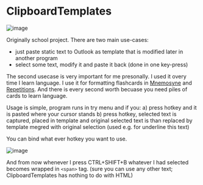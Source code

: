 ClipboardTemplates
==================

![image](https://cloud.githubusercontent.com/assets/133822/4518514/58a3f806-4c91-11e4-9b08-ff1f6dea31f0.png)

Originally school project. There are two main use-cases:
- just paste static text to Outlook as template that is modified later in another program
- select some text, modify it and paste it back (done in one key-press)

The second usecase is very important for me presonally. I used it overy time I learn language. I use it for formatting flashcards in [Mnemosyne](http://mnemosyne-proj.org/) and [Repetitions](http://www.repetitionsapp.com/). And there is every second worth becuase you need piles of cards to learn language.

Usage is simple, program runs in try menu and if you:
a) press hotkey and it is pasted where your cursor stands
b) press hotkey, selected text is captured, placed in template and original selected text is than replaced by template megred with original selection (used e.g. for underline this text)


You can bind what ever hotkey you want to use.

![image](https://cloud.githubusercontent.com/assets/133822/4518525/a6e2c3e4-4c91-11e4-9190-439e53016840.png)

And from now whenever I press CTRL+SHIFT+B whatever I had selected becomes wrapped in `<span>` tag. (sure you can use any other text; ClipboardTemplates has nothing to do with HTML)
